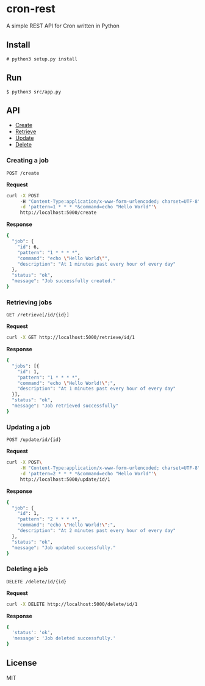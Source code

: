 # cron-rest
A simple REST API for Cron written in Python

## Install
```
# python3 setup.py install
```

## Run
```
$ python3 src/app.py
```

## API
* [Create](#creating-a-job)
* [Retrieve](#retrieving-jobs)
* [Update](#updating-a-job)
* [Delete](#deleting-a-job)

### Creating a job
`POST /create`

**Request**
```bash
curl -X POST
     -H "Content-Type:application/x-www-form-urlencoded; charset=UTF-8"\
     -d 'pattern=1 * * * *&command=echo "Hello World"'\
     http://localhost:5000/create
```

**Response**
```bash
{
  "job": {
    "id": 6,
    "pattern": "1 * * * *",
    "command": "echo \"Hello World\"",
    "description": "At 1 minutes past every hour of every day"
  },
  "status": "ok",
  "message": "Job successfully created."
}
```

### Retrieving jobs
`GET /retrieve[/id/{id}]`

**Request**
```bash
curl -X GET http://localhost:5000/retrieve/id/1
```

**Response**
```bash
{
  "jobs": [{
    "id": 1,
    "pattern": "1 * * * *",
    "command": "echo \"Hello World!\";",
    "description": "At 1 minutes past every hour of every day"
  }],
  "status": "ok",
  "message": "Job retrieved successfully"
}
```

### Updating a job
`POST /update/id/{id}`

**Request**
```bash
curl -X POST\
     -H "Content-Type:application/x-www-form-urlencoded; charset=UTF-8"\
     -d 'pattern=2 * * * *&command=echo "Hello World"'\
     http://localhost:5000/update/id/1
```

**Response**
```bash
{
  "job": {
    "id": 1,
    "pattern": "2 * * * *",
    "command": "echo \"Hello World!\";",
    "description": "At 2 minutes past every hour of every day"
  },
  "status": "ok",
  "message": "Job updated successfully."
}
```

### Deleting a job
`DELETE /delete/id/{id}`

**Request**
```bash
curl -X DELETE http://localhost:5000/delete/id/1
```

**Response**
```bash
{
  'status': 'ok',
  'message': 'Job deleted successfully.'
}
```

## License
MIT